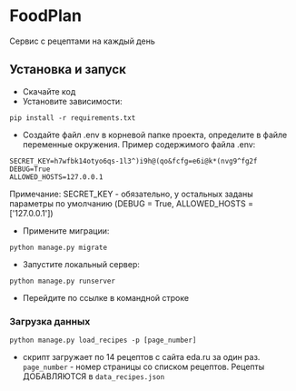 # FoodPlan
Сервис с рецептами на каждый день
## Установка и запуск
* Скачайте код
* Установите зависимости:
```
pip install -r requirements.txt
```
* Создайте файл .env в корневой папке проекта, определите в файле переменные окружения. Пример содержимого файла .env:
```
SECRET_KEY=h7wfbk14otyo6qs-1l3^)i9h@(qo&fcfg=e6i@k*(nvg9^fg2f
DEBUG=True
ALLOWED_HOSTS=127.0.0.1
```
Примечание: SECRET_KEY - обязательно, у остальных заданы параметры по умолчанию (DEBUG = True, ALLOWED_HOSTS = ['127.0.0.1'])
* Примените миграции:
```
python manage.py migrate
```
* Запустите локальный сервер:
```
python manage.py runserver
```
* Перейдите по ссылке в командной строке

### Загрузка данных
```
python manage.py load_recipes -p [page_number]
```
* скрипт загружает по 14 рецептов с сайта eda.ru за один раз. 
  `page_number` - номер страницы со списком рецептов.
  Рецепты ДОБАВЛЯЮТСЯ в `data_recipes.json`